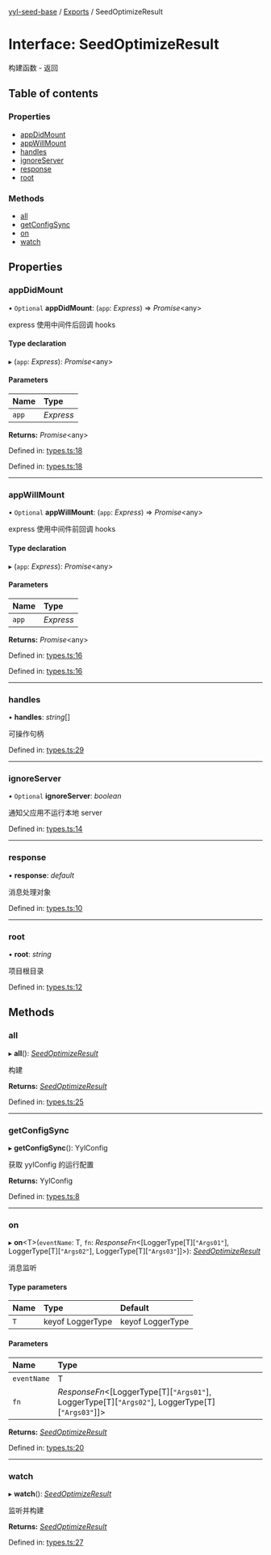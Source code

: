 [yyl-seed-base](../README.md) / [Exports](../modules.md) / SeedOptimizeResult

# Interface: SeedOptimizeResult

构建函数 - 返回

## Table of contents

### Properties

- [appDidMount](seedoptimizeresult.md#appdidmount)
- [appWillMount](seedoptimizeresult.md#appwillmount)
- [handles](seedoptimizeresult.md#handles)
- [ignoreServer](seedoptimizeresult.md#ignoreserver)
- [response](seedoptimizeresult.md#response)
- [root](seedoptimizeresult.md#root)

### Methods

- [all](seedoptimizeresult.md#all)
- [getConfigSync](seedoptimizeresult.md#getconfigsync)
- [on](seedoptimizeresult.md#on)
- [watch](seedoptimizeresult.md#watch)

## Properties

### appDidMount

• `Optional` **appDidMount**: (`app`: *Express*) => *Promise*<any\>

express 使用中间件后回调 hooks

#### Type declaration

▸ (`app`: *Express*): *Promise*<any\>

#### Parameters

| Name | Type |
| :------ | :------ |
| `app` | *Express* |

**Returns:** *Promise*<any\>

Defined in: [types.ts:18](https://github.com/yyl-team/yyl-seed-base/blob/82efb95/src/types.ts#L18)

Defined in: [types.ts:18](https://github.com/yyl-team/yyl-seed-base/blob/82efb95/src/types.ts#L18)

___

### appWillMount

• `Optional` **appWillMount**: (`app`: *Express*) => *Promise*<any\>

express 使用中间件前回调 hooks

#### Type declaration

▸ (`app`: *Express*): *Promise*<any\>

#### Parameters

| Name | Type |
| :------ | :------ |
| `app` | *Express* |

**Returns:** *Promise*<any\>

Defined in: [types.ts:16](https://github.com/yyl-team/yyl-seed-base/blob/82efb95/src/types.ts#L16)

Defined in: [types.ts:16](https://github.com/yyl-team/yyl-seed-base/blob/82efb95/src/types.ts#L16)

___

### handles

• **handles**: *string*[]

可操作句柄

Defined in: [types.ts:29](https://github.com/yyl-team/yyl-seed-base/blob/82efb95/src/types.ts#L29)

___

### ignoreServer

• `Optional` **ignoreServer**: *boolean*

通知父应用不运行本地 server

Defined in: [types.ts:14](https://github.com/yyl-team/yyl-seed-base/blob/82efb95/src/types.ts#L14)

___

### response

• **response**: *default*

消息处理对象

Defined in: [types.ts:10](https://github.com/yyl-team/yyl-seed-base/blob/82efb95/src/types.ts#L10)

___

### root

• **root**: *string*

项目根目录

Defined in: [types.ts:12](https://github.com/yyl-team/yyl-seed-base/blob/82efb95/src/types.ts#L12)

## Methods

### all

▸ **all**(): [*SeedOptimizeResult*](seedoptimizeresult.md)

构建

**Returns:** [*SeedOptimizeResult*](seedoptimizeresult.md)

Defined in: [types.ts:25](https://github.com/yyl-team/yyl-seed-base/blob/82efb95/src/types.ts#L25)

___

### getConfigSync

▸ **getConfigSync**(): YylConfig

获取 yylConfig 的运行配置

**Returns:** YylConfig

Defined in: [types.ts:8](https://github.com/yyl-team/yyl-seed-base/blob/82efb95/src/types.ts#L8)

___

### on

▸ **on**<T\>(`eventName`: T, `fn`: *ResponseFn*<[LoggerType[T][``"Args01"``], LoggerType[T][``"Args02"``], LoggerType[T][``"Args03"``]]\>): [*SeedOptimizeResult*](seedoptimizeresult.md)

消息监听

#### Type parameters

| Name | Type | Default |
| :------ | :------ | :------ |
| `T` | keyof LoggerType | keyof LoggerType |

#### Parameters

| Name | Type |
| :------ | :------ |
| `eventName` | T |
| `fn` | *ResponseFn*<[LoggerType[T][``"Args01"``], LoggerType[T][``"Args02"``], LoggerType[T][``"Args03"``]]\> |

**Returns:** [*SeedOptimizeResult*](seedoptimizeresult.md)

Defined in: [types.ts:20](https://github.com/yyl-team/yyl-seed-base/blob/82efb95/src/types.ts#L20)

___

### watch

▸ **watch**(): [*SeedOptimizeResult*](seedoptimizeresult.md)

监听并构建

**Returns:** [*SeedOptimizeResult*](seedoptimizeresult.md)

Defined in: [types.ts:27](https://github.com/yyl-team/yyl-seed-base/blob/82efb95/src/types.ts#L27)
